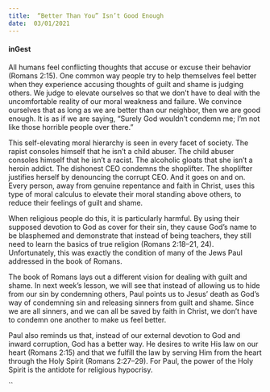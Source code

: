 ```yaml
---
title:  “Better Than You” Isn’t Good Enough
date:  03/01/2021
---
```


#### inGest

All humans feel conflicting thoughts that accuse or excuse their behavior (Romans 2:15). One common way people try to help themselves feel better when they experience accusing thoughts of guilt and shame is judging others. We judge to elevate ourselves so that we don’t have to deal with the uncomfortable reality of our moral weakness and failure. We convince ourselves that as long as we are better than our neighbor, then we are good enough. It is as if we are saying, “Surely God wouldn’t condemn me; I’m not like those horrible people over there.”

This self-elevating moral hierarchy is seen in every facet of society. The rapist consoles himself that he isn’t a child abuser. The child abuser consoles himself that he isn’t a racist. The alcoholic gloats that she isn’t a heroin addict. The dishonest CEO condemns the shoplifter. The shoplifter justifies herself by denouncing the corrupt CEO. And it goes on and on. Every person, away from genuine repentance and faith in Christ, uses this type of moral calculus to elevate their moral standing above others, to reduce their feelings of guilt and shame.

When religious people do this, it is particularly harmful. By using their supposed devotion to God as cover for their sin, they cause God’s name to be blasphemed and demonstrate that instead of being teachers, they still need to learn the basics of true religion (Romans 2:18–21, 24). Unfortunately, this was exactly the condition of many of the Jews Paul addressed in the book of Romans.

The book of Romans lays out a different vision for dealing with guilt and shame. In next week’s lesson, we will see that instead of allowing us to hide from our sin by condemning others, Paul points us to Jesus’ death as God’s way of condemning sin and releasing sinners from guilt and shame. Since we are all sinners, and we can all be saved by faith in Christ, we don’t have to condemn one another to make us feel better.

Paul also reminds us that, instead of our external devotion to God and inward corruption, God has a better way. He desires to write His law on our heart (Romans 2:15) and that we fulfill the law by serving Him from the heart through the Holy Spirit (Romans 2:27–29). For Paul, the power of the Holy Spirit is the antidote for religious hypocrisy.

``